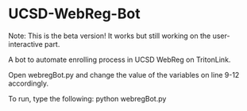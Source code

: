 # UCSD-WebReg-Bot

Note: This is the beta version! It works but still working on the user-interactive part.

A bot to automate enrolling process in UCSD WebReg on TritonLink.

Open webregBot.py and change the value of the variables on line 9-12 accordingly.

To run, type the following:   python webregBot.py
